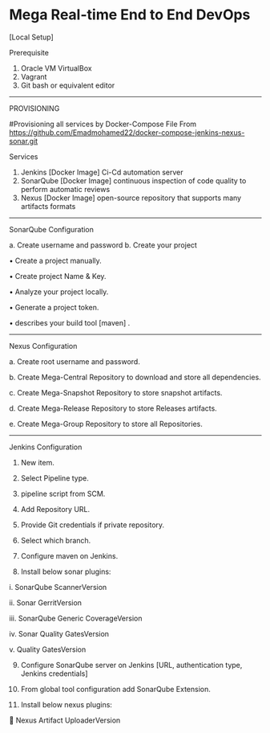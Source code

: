 ﻿# Mega Real-time End to End DevOps
 [Local Setup]
 
 Prerequisite
1.	Oracle VM VirtualBox
2.	Vagrant
3.	Git bash or equivalent editor

__________________________________________________________________________________________________________________________________________________________________

PROVISIONING

#Provisioning all services by Docker-Compose File From https://github.com/Emadmohamed22/docker-compose-jenkins-nexus-sonar.git

Services 
1.	Jenkins [Docker Image]
Ci-Cd automation server
2.	SonarQube [Docker Image]
continuous inspection of code quality to perform automatic reviews
3.	Nexus [Docker Image]
open-source repository that supports many artifacts formats

__________________________________________________________________________________________________________________________________________________________________

SonarQube Configuration

a.	Create username and password
b.	Create your project 

•	Create a project manually.

•	Create project Name & Key.

•	Analyze your project locally.

•	Generate a project token.

•	describes your build tool [maven] .


__________________________________________________________________________________________________________________________________________________________________

Nexus Configuration

a.	Create root username and password.

b.	Create Mega-Central Repository to download and store all dependencies.

c.	Create Mega-Snapshot Repository to store snapshot artifacts.

d.	Create Mega-Release Repository to store Releases artifacts.

e.	Create Mega-Group Repository to store all Repositories.

__________________________________________________________________________________________________________________________________________________________________

Jenkins Configuration

1.	New item.

3.	Select Pipeline type.

4.	pipeline script from SCM.

5.	Add Repository URL.

6.	Provide Git credentials if private repository.

7.	Select which branch.

8.	Configure maven on Jenkins.

9.	Install below sonar plugins:
 
i.	SonarQube ScannerVersion

ii.	Sonar GerritVersion

iii.	SonarQube Generic CoverageVersion

iv.	Sonar Quality GatesVersion

v.	Quality GatesVersion

9.	Configure SonarQube server on Jenkins [URL, authentication type, Jenkins credentials]

10.	From global tool configuration add SonarQube Extension. 

11.	Install below nexus plugins:

	Nexus Artifact UploaderVersion



